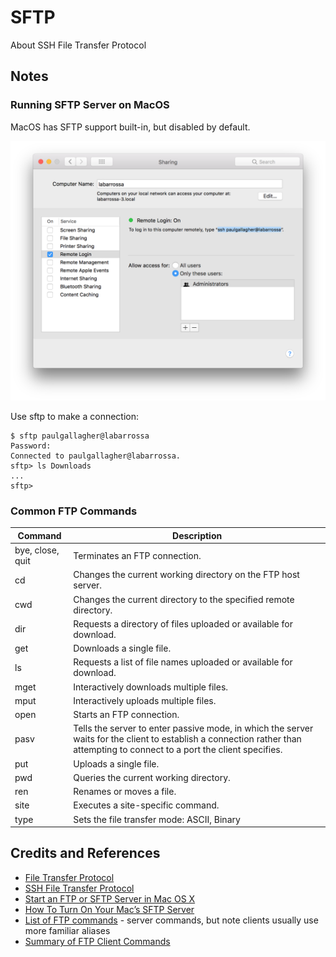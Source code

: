 # SFTP

About SSH File Transfer Protocol

## Notes


### Running SFTP Server on MacOS

MacOS has SFTP support built-in, but disabled by default.

![macos_sharing](./assets/macos_sharing.png?raw=true)

Use sftp to make a connection:

    $ sftp paulgallagher@labarrossa
    Password:
    Connected to paulgallagher@labarrossa.
    sftp> ls Downloads
    ...
    sftp>


### Common FTP Commands

| Command          | Description |
|------------------|-------------|
| bye, close, quit | Terminates an FTP connection. |
| cd               | Changes the current working directory on the FTP host server. |
| cwd              | Changes the current directory to the specified remote directory. |
| dir              | Requests a directory of files uploaded or available for download. |
| get              | Downloads a single file. |
| ls               | Requests a list of file names uploaded or available for download. |
| mget             | Interactively downloads multiple files. |
| mput             | Interactively uploads multiple files. |
| open             | Starts an FTP connection. |
| pasv             | Tells the server to enter passive mode, in which the server waits for the client to establish a connection rather than attempting to connect to a port the client specifies. |
| put              | Uploads a single file. |
| pwd              | Queries the current working directory. |
| ren              | Renames or moves a file. |
| site             | Executes a site-specific command. |
| type             | Sets the file transfer mode: ASCII,  Binary |

## Credits and References

* [File Transfer Protocol](https://en.wikipedia.org/wiki/File_Transfer_Protocol)
* [SSH File Transfer Protocol](https://en.wikipedia.org/wiki/SSH_File_Transfer_Protocol)
* [Start an FTP or SFTP Server in Mac OS X](https://osxdaily.com/2011/09/29/start-an-ftp-or-sftp-server-in-mac-os-x-lion/)
* [How To Turn On Your Mac’s SFTP Server](https://www.maciverse.com/how-to-turn-on-your-macs-sftp.html)
* [List of FTP commands](https://en.wikipedia.org/wiki/List_of_FTP_commands) - server commands, but note clients usually use more familiar aliases
* [Summary of FTP Client Commands](https://www.ibm.com/docs/en/scbn?topic=SSRJDU/gateway_services/ftp_globalec/SCN_Summary_of_FTP_Client_Commands_b.html)
